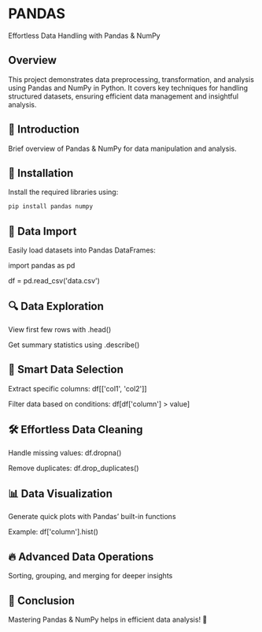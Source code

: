 # PANDAS
Effortless Data Handling with Pandas & NumPy

## Overview

This project demonstrates data preprocessing, transformation, and analysis using Pandas and NumPy in Python. It covers key techniques for handling structured datasets, ensuring efficient data management and insightful analysis.


## 📌 Introduction  
Brief overview of Pandas & NumPy for data manipulation and analysis. 
## 🔧 Installation  
Install the required libraries using:  
```sh
pip install pandas numpy
```  
## 📂 Data Import
Easily load datasets into Pandas DataFrames:

import pandas as pd

df = pd.read_csv('data.csv')
## 🔍 Data Exploration
View first few rows with .head()

Get summary statistics using .describe()
## 🎯 Smart Data Selection
Extract specific columns: df[['col1', 'col2']]

Filter data based on conditions: df[df['column'] > value]
## 🛠️ Effortless Data Cleaning
Handle missing values: df.dropna()

Remove duplicates: df.drop_duplicates()
## 📊 Data Visualization
Generate quick plots with Pandas’ built-in functions

Example: df['column'].hist()
## 🔥 Advanced Data Operations
Sorting, grouping, and merging for deeper insights

## 🎯 Conclusion
Mastering Pandas & NumPy helps in efficient data analysis! 🚀

